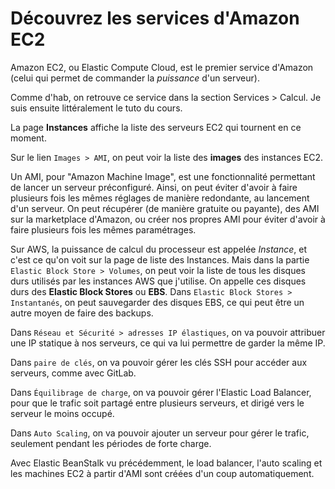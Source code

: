 # Découvrez les services d'Amazon EC2

Amazon EC2, ou Elastic Compute Cloud, est le premier service d'Amazon (celui qui permet de commander la _puissance_ d'un serveur).

Comme d'hab, on retrouve ce service dans la section Services > Calcul. Je suis ensuite littéralement le tuto du cours.

La page **Instances** affiche la liste des serveurs EC2 qui tournent en ce moment.

Sur le lien `Images > AMI`, on peut voir la liste des **images** des instances EC2.

Un AMI, pour "Amazon Machine Image", est une fonctionnalité permettant de lancer un serveur préconfiguré. Ainsi, on peut éviter d'avoir à faire plusieurs fois les mêmes réglages de manière redondante, au lancement d'un serveur. On peut récupérer (de manière gratuite ou payante), des AMI sur la marketplace d'Amazon, ou créer nos propres AMI pour éviter d'avoir à faire plusieurs fois les mêmes paramétrages.

Sur AWS, la puissance de calcul du processeur est appelée _Instance_, et c'est ce qu'on voit sur la page de liste des Instances. Mais dans la partie `Elastic Block Store > Volumes`, on peut voir la liste de tous les disques durs utilisés par les instances AWS que j'utilise. On appelle ces disques durs des **Elastic Block Stores** ou **EBS**.
Dans `Elastic Block Stores > Instantanés`, on peut sauvegarder des disques EBS, ce qui peut être un autre moyen de faire des backups.

Dans `Réseau et Sécurité > adresses IP élastiques`, on va pouvoir attribuer une IP statique à nos serveurs, ce qui va lui permettre de garder la même IP.

Dans `paire de clés`, on va pouvoir gérer les clés SSH pour accéder aux serveurs, comme avec GitLab.

Dans `Équilibrage de charge`, on va pouvoir gérer l'Elastic Load Balancer, pour que le trafic soit partagé entre plusieurs serveurs, et dirigé vers le serveur le moins occupé.

Dans `Auto Scaling`, on va pouvoir ajouter un serveur pour gérer le trafic, seulement pendant les périodes de forte charge.

Avec Elastic BeanStalk vu précédemment, le load balancer, l'auto scaling et les machines EC2 à partir d'AMI sont créées d'un coup automatiquement.

